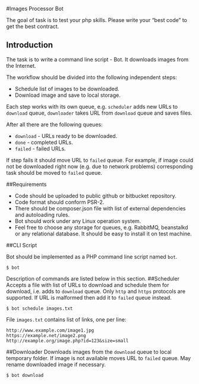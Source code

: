 #Images Processor Bot

The goal of task is to test your php skills. Please write your “best code” to get the
best contract.
## Introduction
The task is to write a command line script - Bot. It downloads images from the
Internet.

The workflow should be divided into the following independent steps:
- Schedule list of images to be downloaded.
- Download image and save to local storage.

Each step works with its own queue, e.g. <code>scheduler</code> adds new URLs to
<code>download</code> queue, <code>downloader</code> takes URL from <code>download</code> queue
and saves files.

After all there are the following queues:

- <code>download</code> - URLs ready to be downloaded.
- <code>done</code> - completed URLs.
- <code>failed</code> - failed URLs.

If step fails it should move URL to <code>failed</code> queue. For example, if image
could not be downloaded right now (e.g. due to network problems)
corresponding task should be moved to <code>failed</code> queue.

##Requirements

- Code should be uploaded to public github or bitbucket repository.
- Code format should conform PSR-2.
- There should be composer.json file with list of external
dependencies and autoloading rules.
- Bot should work under any Linux operation system.
- Feel free to choose any storage for queues, e.g. RabbitMQ, beanstalkd or
any relational database. It should be easy to install it on test machine.

##CLI Script

Bot should be implemented as a PHP command line script named <code>bot</code>.
```
$ bot
```
Description of commands are listed below in this section.
##Scheduler
Accepts a file with list of URLs to download and schedule them for download,
i.e. adds to <code>download</code> queue. Only <code>http</code> and <code>https</code> protocols are
supported. If URL is malformed then add it to <code>failed</code> queue instead.
```
$ bot schedule images.txt
```
File <code>images.txt</code> contains list of links, one per line:
```
http://www.example.com/image1.jpg
https://example.net/image2.png
http://example.org/image.php?id=123&size=small
```
##Downloader
Downloads images from the <code>download</code> queue to local temporary folder. If
image is not available moves URL to <code>failed</code> queue. May rename
downloaded image if necessary.
```
$ bot download
```